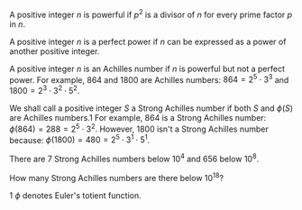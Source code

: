 A positive integer $n$ is powerful if $p^2$ is a divisor of $n$ for every prime factor $p$ in $n$.


A positive integer $n$ is a perfect power if $n$ can be expressed as a power of another positive integer.


A positive integer $n$ is an Achilles number if $n$ is powerful but not a perfect power. For example, $864$ and $1800$ are Achilles numbers: $864 = 2^5 \cdot 3^3$ and $1800 = 2^3 \cdot 3^2 \cdot 5^2$.


We shall call a positive integer $S$ a Strong Achilles number if both $S$ and $\phi(S)$ are Achilles numbers.1
For example, $864$ is a Strong Achilles number: $\phi(864) = 288 = 2^5 \cdot 3^2$. However, $1800$ isn't a Strong Achilles number because: $\phi(1800) = 480 = 2^5 \cdot 3^1 \cdot 5^1$.

There are $7$ Strong Achilles numbers below $10^4$ and $656$ below $10^8$.


How many Strong Achilles numbers are there below $10^{18}$?


1 $\phi$ denotes Euler's totient function.